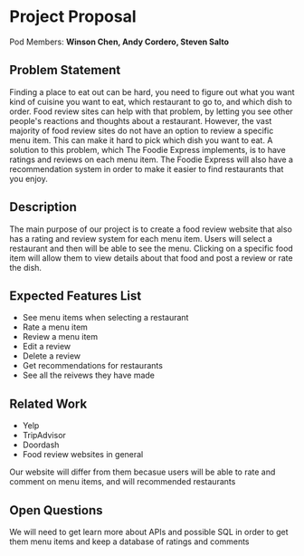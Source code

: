 # Project Proposal

Pod Members: **Winson Chen, Andy Cordero, Steven Salto**

## Problem Statement
Finding a place to eat out can be hard, you need to figure out what you want kind of cuisine you want to eat, which restaurant to go to, and which dish to order. Food review sites can help with that problem, by letting you see other people's reactions and thoughts about a restaurant. However, the vast majority of food review sites do not have an option to review a specific menu item. This can make it hard to pick which dish you want to eat. A solution to this problem, which The Foodie Express implements, is to have ratings and reviews on each menu item. The Foodie Express will also have a recommendation system in order to make it easier to find restaurants that you enjoy.

## Description
The main purpose of our project is to create a food review website that also has a rating and review system for each menu item. Users will select a restaurant and then will be able to see the menu. Clicking on a specific food item will allow them to view details about that food and post a review or rate the dish.

## Expected Features List
- See menu items when selecting a restaurant
- Rate a menu item
- Review a menu item
- Edit a review
- Delete a review
- Get recommendations for restaurants
- See all the reivews they have made

## Related Work
- Yelp
- TripAdvisor
- Doordash
- Food review websites in general

Our website will differ from them becasue users will be able to rate and comment on menu items, and will recommended restaurants


## Open Questions
We will need to get learn more about APIs and possible SQL in order to get them menu items and keep a database of ratings and comments
